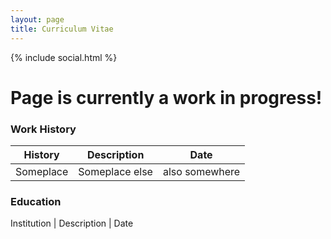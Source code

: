 ```yaml
---
layout: page
title: Curriculum Vitae
---
```


{% include social.html %}

# Page is currently a work in progress!

### Work History

History | Description | Date
--- | --- | ---
Someplace | Someplace else | also somewhere


### Education

<i class="fa fa-map-marker"></i> Institution | Description | Date

